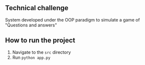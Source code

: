 ## Technical challenge
System developed under the OOP paradigm to simulate a game of "Questions and answers"

## How to run the project
1. Navigate to the `src` directory
2. Run `python app.py`